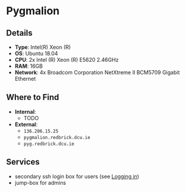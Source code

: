 # Pygmalion

## Details
- **Type**: Intel(R) Xeon (R)
- **OS**: Ubuntu 18.04
- **CPU**: 2x Intel (R) Xeon (R) E5620 2.46GHz
- **RAM**: 16GB
- **Network**: 4x Broadcom Corporation NetXtreme II BCM5709 Gigabit Ethernet

## Where to Find
- **Internal**:
	- TODO
- **External**:
	- `136.206.15.25`
	- `pygmalion.redbrick.dcu.ie`
	- `pyg.redbrick.dcu.ie`

## Services
- secondary ssh login box for users (see [Logging in](../services/servers.md#Logging%20in))
- jump-box for admins
